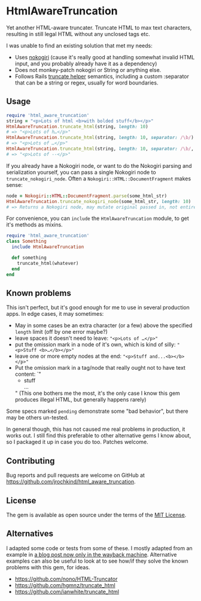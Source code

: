 # HtmlAwareTruncation

Yet another HTML-aware truncater. Truncate HTML to max text characters, resulting
in still legal HTML without any unclosed tags etc.

I was unable to find an existing solution that met my needs:
* Uses [nokogiri](https://github.com/sparklemotion/nokogiri) (cause it's really good at handling somewhat invalid HTML input, and you probably already have it as a dependency)
* Does not monkey-patch nokogiri or String or anything else.
* Follows Rails [truncate helper](http://api.rubyonrails.org/classes/ActionView/Helpers/TextHelper.html#method-i-truncate)
  semantics, including a custom :separator that can be a string or regex, usually for word boundaries.


## Usage

```ruby
require 'html_aware_truncation'
string = "<p>Lots of html <b>with bolded stuff</b></p>"
HtmlAwareTruncation.truncate_html(string, length: 10)
# => "<p>Lots of h…</p>"
HtmlAwareTruncation.truncate_html(string, length: 10, separator: /\b/)
# => "<p>Lots of …</p>"
HtmlAwareTruncation.truncate_html(string, length: 10, separator: /\b/, omission: '--')
# => "<p>Lots of --</p>"
```

If you already have a Nokogiri node, or want to do the Nokogiri
parsing and serialization yourself, you can pass a single Nokogiri node
to `truncate_nokogiri_node`. Often a `Nokogiri::HTML::DocumentFragment` makes sense:

```ruby
node = Nokogiri::HTML::DocumentFragment.parse(some_html_str)
HtmlAwareTruncation.truncate_nokogiri_node(some_html_str, length: 10)
# => Returns a Nokogiri node, may mutate original passed in, not entirely sure.
```

For convenience, you can `include` the `HtmlAwareTruncation` module, to
get it's methods as mixins.

```ruby
require 'html_aware_truncation'
class Something
  include HtmlAwareTruncation

  def something
    truncate_html(whatever)
  end
end
```

## Known problems

This isn't perfect, but it's good enough for me to use in several production
apps. In edge cases, it may sometimes:

* May in some cases be an extra character (or a few) above the specified `length` limit (off by one error maybe?)
* leave spaces it doesn't need to leave: `"<p>Lots of …</p>"`
* put the omission mark in a node of it's own, which is kind of silly: `"<p>Stuff <b>…</b></p>"`
* leave one or more empty nodes at the end: `"<p>Stuff and...<b></b></p>"`
* Put the omission mark in a tag/node that really ought not to have text content: `"<ul><li>stuff</li>…</ul>"
  (This one bothers me the most, it's the only case I know this gem produces illegal HTML, but generally happens rarely)

Some specs marked `pending` demonstrate some "bad behavior", but there may be others un-tested.

In general though, this has not caused me real problems in production, it works out.
I still find this preferable to other alternative gems I know about, so I packaged it up in
case you do too. Patches welcome.

## Contributing

Bug reports and pull requests are welcome on GitHub at https://github.com/jrochkind/html_aware_truncation.


## License

The gem is available as open source under the terms of the [MIT License](http://opensource.org/licenses/MIT).

## Alternatives

I adapted some code or tests from some of these. I mostly adapted from
an example in [a blog post now only in the wayback machine](https://web-beta.archive.org/web/20160116165808/http://blog.madebydna.com/all/code/2010/06/04/ruby-helper-to-cleanly-truncate-html.html).
Alternative examples can also be useful to look at to see how/if they solve the known problems with this gem, for ideas.

* https://github.com/nono/HTML-Truncator
* https://github.com/hgmnz/truncate_html
* https://github.com/ianwhite/truncate_html


